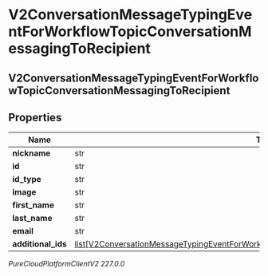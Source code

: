 # V2ConversationMessageTypingEventForWorkflowTopicConversationMessagingToRecipient

## V2ConversationMessageTypingEventForWorkflowTopicConversationMessagingToRecipient

## Properties

|Name | Type | Description | Notes|
|------------ | ------------- | ------------- | -------------|
| **nickname** | str |  | [optional] |
| **id** | str |  | [optional] |
| **id_type** | str |  | [optional] |
| **image** | str |  | [optional] |
| **first_name** | str |  | [optional] |
| **last_name** | str |  | [optional] |
| **email** | str |  | [optional] |
| **additional_ids** | [list[V2ConversationMessageTypingEventForWorkflowTopicConversationRecipientAdditionalIdentifier]](V2ConversationMessageTypingEventForWorkflowTopicConversationRecipientAdditionalIdentifier) |  | [optional] |



_PureCloudPlatformClientV2 227.0.0_
